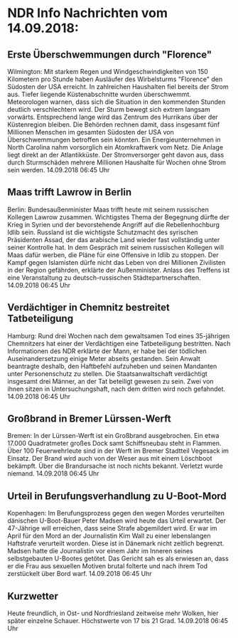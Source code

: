 # NDR Info Nachrichten vom 14.09.2018:


## Erste Überschwemmungen durch "Florence"
Wilmington: Mit starkem Regen und Windgeschwindigkeiten von 150 Kilometern pro Stunde haben Ausläufer des Wirbelsturms "Florence" den Südosten der USA erreicht. In zahlreichen Haushalten fiel bereits der Strom aus. Tiefer liegende Küstenabschnitte wurden überschwemmt. Meteorologen warnen, dass sich die Situation in den kommenden Stunden deutlich verschlechtern wird. Der Sturm bewegt sich extrem langsam vorwärts. Entsprechend lange wird das Zentrum des Hurrikans über der Küstenregion bleiben. Die Behörden rechnen damit, dass insgesamt fünf Millionen Menschen im gesamten Südosten der USA von Überschwemmungen betroffen sein könnten. Ein Energieunternehmen in North Carolina nahm vorsorglich ein Atomkraftwerk vom Netz. Die Anlage liegt direkt an der Atlantikküste. Der Stromversorger geht davon aus, dass durch Sturmschäden mehrere Millionen Haushalte für Wochen ohne Strom sein werden. 14.09.2018 06:45 Uhr 

## Maas trifft Lawrow in Berlin
Berlin: Bundesaußenminister Maas trifft heute mit seinem russischen Kollegen Lawrow zusammen. Wichtigstes Thema der Begegnung dürfte der Krieg in Syrien und der bevorstehende Angriff auf die Rebellenhochburg Idlib sein. Russland ist die wichtigste Schutzmacht des syrischen Präsidenten Assad, der das arabische Land wieder fast vollständig unter seiner Kontrolle hat. In dem Gespräch mit seinem russischen Kollegen will Maas dafür werben, die Pläne für eine Offensive in Idlib zu stoppen. Der Kampf gegen Islamisten dürfe nicht das Leben von drei Millionen Zivilisten in der Region gefährden, erklärte der Außenminister. Anlass des Treffens ist eine Veranstaltung zu deutsch-russischen Städtepartnerschaften. 14.09.2018 06:45 Uhr 

## Verdächtiger in Chemnitz bestreitet Tatbeteiligung
Hamburg: Rund drei Wochen nach dem gewaltsamen Tod eines 35-jährigen Chemnitzers hat einer der Verdächtigen eine Tatbeteiligung bestritten. Nach Informationen des NDR erklärte der Mann, er habe bei der tödlichen Auseinandersetzung einige Meter abseits gestanden. Sein Anwalt beantragte deshalb, den Haftbefehl aufzuheben und seinen Mandanten unter Personenschutz zu stellen. Die Staatsanwaltschaft verdächtigt insgesamt drei Männer, an der Tat beteiligt gewesen zu sein. Zwei von ihnen sitzen in Untersuchungshaft, nach dem dritten wird noch gefahndet. 14.09.2018 06:45 Uhr 

## Großbrand in Bremer Lürssen-Werft
Bremen: In der Lürssen-Werft ist ein Großbrand ausgebrochen. Ein etwa 17.000 Quadratmeter großes Dock samt Schiffsneubau steht in Flammen. Über 100 Feuerwehrleute sind in der Werft im Bremer Stadtteil Vegesack im Einsatz. Der Brand wird auch von der Weser aus mit einem Löschboot bekämpft. Über die Brandursache ist noch nichts bekannt. Verletzt wurde niemand. 14.09.2018 06:45 Uhr 

## Urteil in Berufungsverhandlung zu U-Boot-Mord
Kopenhagen: Im Berufungsprozess gegen den wegen Mordes verurteilten dänischen U-Boot-Bauer Peter Madsen wird heute das Urteil erwartet. Der 47-Jährige will erreichen, dass seine Strafe abgemildert wird. Er war im April für den Mord an der Journalistin Kim Wall zu einer lebenslangen Haftstrafe verurteilt worden. Diese ist in Dänemark nicht zeitlich begrenzt. Madsen hatte die Journalistin vor einem Jahr im Inneren seines selbstgebauten U-Bootes getötet. Das Gericht sah es als erwiesen an, dass er die Frau aus sexuellen Motiven brutal folterte und nach ihrem Tod zerstückelt über Bord warf. 14.09.2018 06:45 Uhr 

## Kurzwetter
Heute freundlich, in Ost- und Nordfriesland zeitweise mehr Wolken, hier später einzelne Schauer. Höchstwerte von 17 bis 21 Grad. 14.09.2018 06:45 Uhr 
